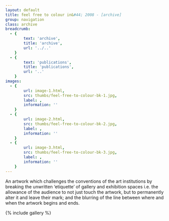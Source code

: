 ```yaml
---
layout: default
title: feel free to colour in&#44; 2008 - [archive]
group: navigation
class: archive
breadcrumb:
  - {
  		text: 'archive',
  		title: 'archive',
  		url: '../..'
	}
  - {
  		text: 'publications',
  		title: 'publications',
  		url: '..'
	}
images:
  - {
		url: image-1.html, 
		src: thumbs/feel-free-to-colour-bk-1.jpg,
		label: ,
		information: ''
	}
  - {
		url: image-2.html, 
		src: thumbs/feel-free-to-colour-bk-2.jpg,
		label: ,
		information: ''
	}
  - {
		url: image-3.html, 
		src: thumbs/feel-free-to-colour-bk-3.jpg,
		label: ,
		information: ''
	}
---
```


An artwork which challenges the conventions of the art institutions by breaking the unwritten ‘etiquette’ of gallery and exhibition spaces i.e. the allowance of the audience to not just touch the artwork, but to permanently alter it and leave their mark; and the blurring of the line between where and when the artwork begins and ends.

{% include gallery %}
